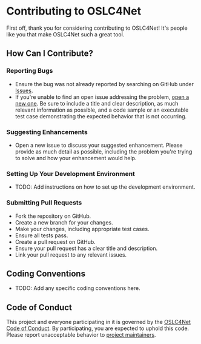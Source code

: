 # Contributing to OSLC4Net

First off, thank you for considering contributing to OSLC4Net! It's people like you that make OSLC4Net such a great tool.

## How Can I Contribute?

### Reporting Bugs
- Ensure the bug was not already reported by searching on GitHub under [Issues](https://github.com/oslc/oslc4net/issues).
- If you're unable to find an open issue addressing the problem, [open a new one](https://github.com/oslc/oslc4net/issues/new). Be sure to include a title and clear description, as much relevant information as possible, and a code sample or an executable test case demonstrating the expected behavior that is not occurring.

### Suggesting Enhancements
- Open a new issue to discuss your suggested enhancement. Please provide as much detail as possible, including the problem you're trying to solve and how your enhancement would help.

### Setting Up Your Development Environment
- TODO: Add instructions on how to set up the development environment.

### Submitting Pull Requests
- Fork the repository on GitHub.
- Create a new branch for your changes.
- Make your changes, including appropriate test cases.
- Ensure all tests pass.
- Create a pull request on GitHub.
- Ensure your pull request has a clear title and description.
- Link your pull request to any relevant issues.

## Coding Conventions
- TODO: Add any specific coding conventions here.

## Code of Conduct
This project and everyone participating in it is governed by the [OSLC4Net Code of Conduct](CODE_OF_CONDUCT.md). By participating, you are expected to uphold this code. Please report unacceptable behavior to [project maintainers](mailto:oslc-steering-committee@oasis-open.org).
